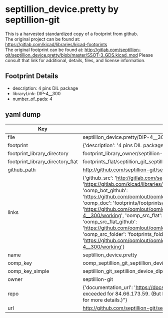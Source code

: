 # septillion_device.pretty by septillion-git  
This is a harvested standardized copy of a footprint from github.  
The original project can be found at:  
https://gitlab.com/kicad/libraries/kicad-footprints  
The original footprint can be found at:
http://gitlab.com/septillion-git/septillion_device.pretty/blob/master/SSOT-3_GDS.kicad_mod
Please consult that link for additional, details, files, and license information.  
## Footprint Details
* description: 4 pins DIL package  
* libraryLink: DIP-4__300  
* number_of_pads: 4  
## yaml dump  
| Key | Value |  
| --- | --- |  
| file | septillion_device.pretty/DIP-4__300.kicad_mod |  
| footprint | {'description': '4 pins DIL package', 'libraryLink': 'DIP-4__300', 'number_of_pads': 4} |  
| footprint_library_directory | footprint_library_owner/septillion-git_septillion_device.pretty |  
| footprint_library_directory_flat | footprints_flat/septillion_git_septillion_device_dip_4_300/working |  
| github_path | http://github.com/septillion-git/septillion_device.pretty/blob/master/DIP-4__300.kicad_mod |  
| links | {'github_src': 'http://gitlab.com/septillion-git/septillion_device.pretty/blob/master/SSOT-3_GDS.kicad_mod', 'github_src_repo': 'https://gitlab.com/kicad/libraries/kicad-footprints', 'oomp_bot': 'footprints/septillion_git_septillion_device_dip_4_300/working', 'oomp_bot_github': 'https://github.com/oomlout/oomlout_oomp_footprint_bot/tree/main/footprints/septillion_git_septillion_device_dip_4_300/working', 'oomp_doc': 'footprints/footprints/septillion-git/septillion_device/DIP-4__300/working/', 'oomp_doc_github': 'https://github.com/oomlout/oomlout_oomp_footprint_doc/tree/main/footprints/footprints/septillion-git/septillion_device/DIP-4__300/working', 'oomp_src_flat': 'footprints_flat/footprints_flat/septillion_git_septillion_device_dip_4_300/working', 'oomp_src_flat_github': 'https://github.com/oomlout/oomlout_oomp_footprint_src/tree/main/footprints_flat/septillion_git_septillion_device_dip_4_300/working', 'oomp_src_folder': 'footprints_folder/footprints_folder/septillion-git/septillion_device/DIP-4__300/working', 'oomp_src_folder_github': 'https://github.com/oomlout/oomlout_oomp_footprint_src/tree/main/footprints_folder/septillion-git/septillion_device/DIP-4__300/working'} |  
| name | septillion_device.pretty |  
| oomp_key | oomp_septillion_git_septillion_device_dip_4_300 |  
| oomp_key_simple | septillion_git_septillion_device_dip_4_300 |  
| owner | septillion-git |  
| repo | {'documentation_url': 'https://docs.github.com/rest/overview/resources-in-the-rest-api#rate-limiting', 'message': "API rate limit exceeded for 84.66.173.59. (But here's the good news: Authenticated requests get a higher rate limit. Check out the documentation for more details.)"} |  
| url | http://github.com/septillion-git/septillion_device.pretty |  

